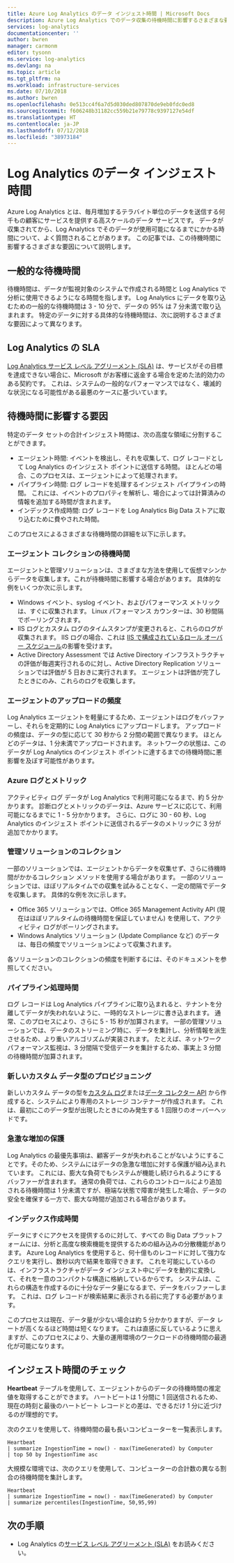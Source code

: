 ```yaml
---
title: Azure Log Analytics のデータ インジェスト時間 | Microsoft Docs
description: Azure Log Analytics でのデータ収集の待機時間に影響するさまざまな要因について説明します。
services: log-analytics
documentationcenter: ''
author: bwren
manager: carmonm
editor: tysonn
ms.service: log-analytics
ms.devlang: na
ms.topic: article
ms.tgt_pltfrm: na
ms.workload: infrastructure-services
ms.date: 07/10/2018
ms.author: bwren
ms.openlocfilehash: 0e513cc4f6a7d5d030ded807870de9eb0fdc0ed8
ms.sourcegitcommit: f606248b31182cc559b21e79778c9397127e54df
ms.translationtype: HT
ms.contentlocale: ja-JP
ms.lasthandoff: 07/12/2018
ms.locfileid: "38973184"
---
```

# <a name="data-ingestion-time-in-log-analytics"></a>Log Analytics のデータ インジェスト時間
Azure Log Analytics とは、毎月増加するテラバイト単位のデータを送信する何千もの顧客にサービスを提供する高スケールのデータ サービスです。 データが収集されてから、Log Analytics でそのデータが使用可能になるまでにかかる時間について、よく質問されることがあります。 この記事では、この待機時間に影響するさまざまな要因について説明します。

## <a name="typical-latency"></a>一般的な待機時間
待機時間は、データが監視対象のシステムで作成される時間と Log Analytics で分析に使用できるようになる時間を指します。 Log Analytics にデータを取り込むための一般的な待機時間は 3 - 10 分で、データの 95% は 7 分未満で取り込まれます。 特定のデータに対する具体的な待機時間は、次に説明するさまざまな要因によって異なります。

## <a name="sla-for-log-analytics"></a>Log Analytics の SLA
[Log Analytics サービス レベル アグリーメント (SLA)](https://azure.microsoft.com/support/legal/sla/log-analytics/v1_1/) は、サービスがその目標を達成できない場合に、Microsoft がお客様に返金する場合を定めた法的効力のある契約です。 これは、システムの一般的なパフォーマンスではなく、壊滅的な状況になる可能性がある最悪のケースに基づいています。

## <a name="factors-affecting-latency"></a>待機時間に影響する要因
特定のデータ セットの合計インジェスト時間は、次の高度な領域に分割することができます。 

- エージェント時間: イベントを検出し、それを収集して、ログ レコードとして Log Analytics のインジェスト ポイントに送信する時間。 ほとんどの場合、このプロセスは、エージェントによって処理されます。
- パイプライン時間: ログ レコードを処理するインジェスト パイプラインの時間。 これには、イベントのプロパティを解析し、場合によっては計算済みの情報を追加する時間が含まれます。
- インデックス作成時間: ログ レコードを Log Analytics Big Data ストアに取り込むために費やされた時間。

このプロセスによるさまざまな待機時間の詳細を以下に示します。

### <a name="agent-collection-latency"></a>エージェント コレクションの待機時間
エージェントと管理ソリューションは、さまざまな方法を使用して仮想マシンからデータを収集します。これが待機時間に影響する場合があります。 具体的な例をいくつか次に示します。

- Windows イベント、syslog イベント、およびパフォーマンス メトリックは、すぐに収集されます。 Linux パフォーマンス カウンターは、30 秒間隔でポーリングされます。
- IIS ログとカスタム ログのタイムスタンプが変更されると、これらのログが収集されます。 IIS ログの場合、これは [IIS で構成されているロール オーバー スケジュール](log-analytics-data-sources-iis-logs.md)の影響を受けます。 
- Active Directory Assessment では Active Directory インフラストラクチャの評価が毎週実行されるのに対し、Active Directory Replication ソリューションでは評価が 5 日おきに実行されます。 エージェントは評価が完了したときにのみ、これらのログを収集します。

### <a name="agent-upload-frequency"></a>エージェントのアップロードの頻度
Log Analytics エージェントを軽量にするため、エージェントはログをバッファーし、それらを定期的に Log Analytics にアップロードします。 アップロードの頻度は、データの型に応じて 30 秒から 2 分間の範囲で異なります。 ほとんどのデータは、1 分未満でアップロードされます。 ネットワークの状態は、このデータが Log Analytics のインジェスト ポイントに達するまでの待機時間に悪影響を及ぼす可能性があります。

### <a name="azure-logs-and-metrics"></a>Azure ログとメトリック 
アクティビティ ログ データが Log Analytics で利用可能になるまで、約 5 分かかります。 診断ログとメトリックのデータは、Azure サービスに応じて、利用可能になるまでに 1 - 5 分かかります。 さらに、ログに 30 - 60 秒、Log Analytics のインジェスト ポイントに送信されるデータのメトリックに 3 分が追加でかかります。

### <a name="management-solutions-collection"></a>管理ソリューションのコレクション
一部のソリューションでは、エージェントからデータを収集せず、さらに待機時間がかかるコレクション メソッドを使用する場合があります。 一部のソリューションでは、ほぼリアルタイムでの収集を試みることなく、一定の間隔でデータを収集します。 具体的な例を次に示します。

- Office 365 ソリューションでは、Office 365 Management Activity API (現在はほぼリアルタイムの待機時間を保証していません) を使用して、アクティビティ ログがポーリングされます。
- Windows Analytics ソリューション (Update Compliance など) のデータは、毎日の頻度でソリューションによって収集されます。

各ソリューションのコレクションの頻度を判断するには、そのドキュメントを参照してください。

### <a name="pipeline-process-time"></a>パイプライン処理時間
ログ レコードは Log Analytics パイプラインに取り込まれると、テナントを分離してデータが失われないように、一時的なストレージに書き込まれます。 通常、このプロセスにより、さらに 5 - 15 秒が加算されます。 一部の管理ソリューションでは、データのストリーミング時に、データを集計し、分析情報を派生させるため、より重いアルゴリズムが実装されます。 たとえば、ネットワーク パフォーマンス監視は、3 分間隔で受信データを集計するため、事実上 3 分間の待機時間が加算されます。

### <a name="new-custom-data-types-provisioning"></a>新しいカスタム データ型のプロビジョニング
新しいカスタム データの型を[カスタム ログ](../log-analytics/log-analytics-data-sources-custom-logs.md)または[データ コレクター API](../log-analytics/log-analytics-data-collector-api.md) から作成すると、システムにより専用のストレージ コンテナーが作成されます。 これは、最初にこのデータ型が出現したときにのみ発生する 1 回限りのオーバーヘッドです。

### <a name="surge-protection"></a>急激な増加の保護
Log Analytics の最優先事項は、顧客データが失われることがないようにすることです。そのため、システムにはデータの急激な増加に対する保護が組み込まれています。 これには、膨大な負荷でもシステムが機能し続けられるようにするバッファーが含まれます。 通常の負荷では、これらのコントロールにより追加される待機時間は 1 分未満ですが、極端な状態で障害が発生した場合、データの安全を確保する一方で、膨大な時間が追加される場合があります。

### <a name="indexing-time"></a>インデックス作成時間
データにすぐにアクセスを提供するのに対して、すべての Big Data プラットフォームには、分析と高度な検索機能を提供するための組み込みの分散機能があります。 Azure Log Analytics を使用すると、何十億ものレコードに対して強力なクエリを実行し、数秒以内で結果を取得できます。 これを可能にしているのは、インフラストラクチャがデータ インジェスト中にデータを動的に変換して、それを一意のコンパクトな構造に格納しているからです。 システムは、これらの構造を作成するのに十分なデータ量になるまで、データをバッファーします。 これは、ログ レコードが検索結果に表示される前に完了する必要があります。

このプロセスは現在、データ量が少ない場合は約 5 分かかりますが、データ レートが高くなるほど時間は短くなります。 これは直感に反しているように思えますが、このプロセスにより、大量の運用環境のワークロードの待機時間の最適化が可能になります。



## <a name="checking-ingestion-time"></a>インジェスト時間のチェック
**Heartbeat** テーブルを使用して、エージェントからのデータの待機時間の推定値を取得することができます。 ハートビートは 1 分間に 1 回送信されるため、現在の時刻と最後のハートビート レコードとの差は、できるだけ 1 分に近づけるのが理想的です。

次のクエリを使用して、待機時間の最も長いコンピューターを一覧表示します。

    Heartbeat 
    | summarize IngestionTime = now() - max(TimeGenerated) by Computer 
    | top 50 by IngestionTime asc

 
大規模な環境では、次のクエリを使用して、コンピューターの合計数の異なる割合の待機時間を集計します。

    Heartbeat 
    | summarize IngestionTime = now() - max(TimeGenerated) by Computer 
    | summarize percentiles(IngestionTime, 50,95,99)



## <a name="next-steps"></a>次の手順
* Log Analytics の[サービス レベル アグリーメント (SLA)](https://azure.microsoft.com/support/legal/sla/log-analytics/v1_1/) をお読みください。

